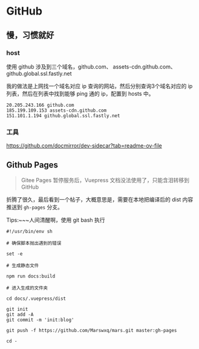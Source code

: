 # GitHub

## 慢，习惯就好

### host

使用 github 涉及到三个域名，github.com、 assets-cdn.github.com、 github.global.ssl.fastly.net

我的做法是上网找一个域名对应 ip 查询的网站，然后分别查询3个域名对应的 ip 列表，然后在列表中找到能够 ping 通的 ip，配置到 hosts 中。

```
20.205.243.166 github.com
185.199.109.153 assets-cdn.github.com
151.101.1.194 github.global.ssl.fastly.net
```

### 工具

https://github.com/docmirror/dev-sidecar?tab=readme-ov-file

## Github Pages

> Gitee Pages 暂停服务后，Vuepress 文档没法使用了，只能含泪转移到 GitHub

折腾了很久，最后看到一个帖子，大概意思是，需要在本地把编译后的 dist 内容推送到 `gh-pages` 分支。

Tips:~~~人间清醒啊，使用 git bash 执行

```shell
#!/usr/bin/env sh

# 确保脚本抛出遇到的错误

set -e

# 生成静态文件

npm run docs:build

# 进入生成的文件夹

cd docs/.vuepress/dist

git init
git add -A
git commit -m 'init:blog'

git push -f https://github.com/Marswxq/mars.git master:gh-pages

cd -
```
